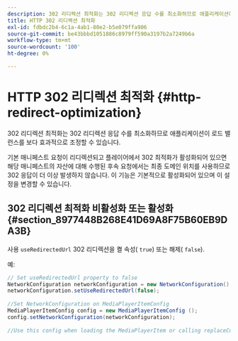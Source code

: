 ```yaml
---
description: 302 리디렉션 최적화는 302 리디렉션 응답 수를 최소화하므로 애플리케이션이 로드 밸런스를 보다 효과적으로 조정할 수 있습니다.
title: HTTP 302 리디렉션 최적화
exl-id: fdbdc2b4-6c1a-4ab1-80e2-b5e079ffa906
source-git-commit: be43bbbd1051886c8979ff590a3197b2a7249b6a
workflow-type: tm+mt
source-wordcount: '100'
ht-degree: 0%

---
```


# HTTP 302 리디렉션 최적화 {#http-redirect-optimization}

302 리디렉션 최적화는 302 리디렉션 응답 수를 최소화하므로 애플리케이션이 로드 밸런스를 보다 효과적으로 조정할 수 있습니다.

기본 매니페스트 요청이 리디렉션되고 플레이어에서 302 최적화가 활성화되어 있으면 해당 매니페스트의 자산에 대해 수행된 후속 요청에서는 최종 도메인 위치를 사용하므로 302 응답이 더 이상 발생하지 않습니다. 이 기능은 기본적으로 활성화되어 있으며 이 설정을 변경할 수 있습니다.

## 302 리디렉션 최적화 비활성화 또는 활성화 {#section_8977448B268E41D69A8F75B60EB9DA3B}

사용 `useRedirectedUrl` 302 리디렉션을 켤 속성( `true`) 또는 해제( `false`).

<!--<a id="example_888749F70C8A43279D06A29BD68E7E4D"></a>-->

예:

```java
// Set useRedirectedUrl property to false 
NetworkConfiguration networkConfiguration = new NetworkConfiguration(); 
networkConfiguration.setUseRedirectedUrl(false); 
 
//Set NetworkConfiguration on MediaPlayerItemConfig 
MediaPlayerItemConfig config = new MediaPlayerItemConfig (); 
config.setNetworkConfiguration(networkConfiguration); 
 
//Use this config when loading the MediaPlayerItem or calling replaceCurrentResource
```
